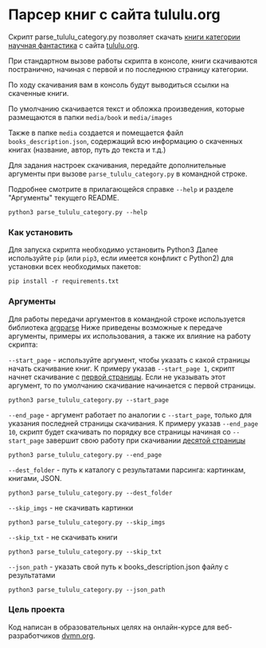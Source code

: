 # Парсер книг с сайта tululu.org

Скрипт parse_tululu_category.py позволяет скачать [книги категории научная фантастика](http://tululu.org/l55/) с сайта [tululu.org](http://tululu.org/).

При стандартном вызове работы скрипта в консоле, книги скачиваются постранично, начиная с первой и по последнюю страницу категории. 

По ходу скачивания вам в консоль будут выводиться ссылки на скаченные книги. 

По умолчанию скачивается текст и обложка произведения, которые размещаются в папки `media/book` и `media/images` 

Также в папке `media` создается и помещается файл `books_description.json`, содержащий всю информацию о скаченных книгах (название, автор, путь до текста и т.д.) 

Для задания настроек скачивания, передайте дополнительные аргументы при вызове `parse_tululu_category.py` в командной строке. 

Подробнее смотрите в прилагающейся справке `--help` и разделе "Аргументы" текущего README.

```
python3 parse_tululu_category.py --help
```

### Как установить

Для запуска скрипта необходимо установить Python3 
Далее используйте `pip` (или `pip3`, если имеется конфликт с Python2) для установки всех необходимых пакетов:
```
pip install -r requirements.txt
```

### Аргументы

Для работы передачи аргументов в командной строке используется библиотека [argparse](https://docs.python.org/3.6/howto/argparse.html)
Ниже приведены возможные к передаче аргументы, примеры их использования, а также их влияние на работу скрипта:

`--start_page` - используйте аргумент, чтобы указать с какой страницы начать скачивание книг. К примеру указав `--start_page 1`, скрипт начнет скачивание с [первой страницы](http://tululu.org/l55/1). Если не указывать этот аргумент, то по умолчанию скачивание начинается с первой страницы.
```
python3 parse_tululu_category.py --start_page
```

`--end_page` - аргумент работает по аналогии с `--start_page`, только для указания последней страницы скачивания. К примеру указав `--end_page 10`, скрипт будет скачивать по порядку все страницы начиная со `--start_page` завершит свою работу при скачивании [десятой страницы](http://tululu.org/l55/10)
```
python3 parse_tululu_category.py --end_page
```

`--dest_folder` - путь к каталогу с результатами парсинга: картинкам, книгами, JSON.
```
python3 parse_tululu_category.py --dest_folder
```

`--skip_imgs` - не скачивать картинки
```
python3 parse_tululu_category.py --skip_imgs
```

`--skip_txt` - не скачивать книги
```
python3 parse_tululu_category.py --skip_txt
```

`--json_path` - указать свой путь к books_description.json файлу с результатами
```
python3 parse_tululu_category.py --json_path
```

### Цель проекта

Код написан в образовательных целях на онлайн-курсе для веб-разработчиков [dvmn.org](https://dvmn.org/).
